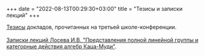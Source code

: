 +++
date = "2022-08-13T00:29:30+03:00"
title = "Тезисы и записки лекций"
+++

<a href="Thesis_full_2012.pdf">Тезисы</a>
докладов, прочитанных на третьей школе-конференции.<br />
<br />
<a href="Losev_2012.pdf">Записки
лекций Лосева И.В. "Представления полной линейной группы и категорные действия алгебр Каца-Муди"</a>.<br />
